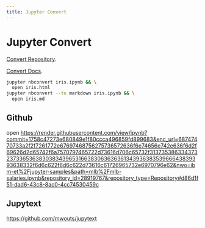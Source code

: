 ```yaml
---
title: Jupyter Convert
---
```


# Jupyter Convert

[Convert Repository](https://github.com/jupyter/nbconvert.git).

[Convert Docs](https://nbconvert.readthedocs.io).

```bash
jupyter nbconvert iris.ipynb && \
  open iris.html
jupyter nbconvert --to markdown iris.ipynb && \
  open iris.md
```

## Github

open https://render.githubusercontent.com/view/ipynb?commit=1758c47273e680849e1f80ccca496859fd899683&enc_url=68747470733a2f2f7261772e67697468756275736572636f6e74656e742e636f6d2f69626d2d65742f6a7570797465722d73616d706c65732f313735386334373237336536383038343965316638306363636134393638353966643839393638332f6d6c622f6d6c622d73616c61726965732e6970796e62&nwo=ibm-et%2Fjupyter-samples&path=mlb%2Fmlb-salaries.ipynb&repository_id=28919767&repository_type=Repository#d86d1f51-dad6-43c8-8ac0-4cc74530459c

## Jupytext

https://github.com/mwouts/jupytext
